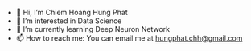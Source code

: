 - 👋 Hi, I’m Chiem Hoang Hung Phat
- 👀 I’m interested in Data Science
- 🌱 I’m currently learning Deep Neuron Network
- 📫 How to reach me: You can email me at hungphat.chh@gmail.com

<!---
BrucechiemP/BrucechiemP is a ✨ special ✨ repository because its `README.md` (this file) appears on your GitHub profile.
You can click the Preview link to take a look at your changes.
--->
